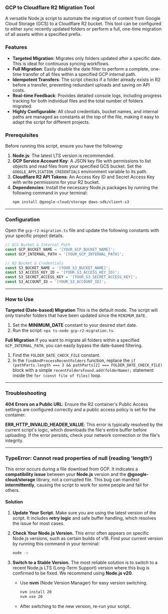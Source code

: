 ### **GCP to Cloudflare R2 Migration Tool**

A versatile Node.js script to automate the migration of content from Google Cloud Storage (GCS) to a Cloudflare R2 bucket. This tool can be configured to either sync recently updated folders or perform a full, one-time migration of all assets within a specified prefix.

### **Features**

  * **Targeted Migration**: Migrates only folders updated after a specific date. This is ideal for continuous syncing workflows.
  * **Full Migration**: Easily disable the date filter to perform a complete, one-time transfer of all files within a specified GCP internal path.
  * **Idempotent Transfers**: The script checks if a folder already exists in R2 before a transfer, preventing redundant uploads and saving on API costs.
  * **Real-time Feedback**: Provides detailed console logs, including progress tracking for both individual files and the total number of folders migrated.
  * **Highly Configurable**: All cloud credentials, bucket names, and internal paths are managed as constants at the top of the file, making it easy to adapt the script for different projects.

### **Prerequisites**

Before running this script, ensure you have the following:

1.  **Node.js**: The latest LTS version is recommended.
2.  **GCP Service Account Key**: A JSON key file with permissions to list objects and read files from your specified GCS bucket. Set the `GOOGLE_APPLICATION_CREDENTIALS` environment variable to its path.
3.  **Cloudflare R2 API Tokens**: An Access Key ID and Secret Access Key with write permissions for your R2 bucket.
4.  **Dependencies**: Install the necessary Node.js packages by running the following command in your terminal:
    ```bash
    npm install @google-cloud/storage @aws-sdk/client-s3
    ```

-----

### **Configuration**

Open the `gcp-r2-migration.ts` file and update the following constants with your specific project details.

```typescript
// GCS Bucket & Internal Path
const GCP_BUCKET_NAME = '[YOUR_GCP_BUCKET_NAME]';
const GCP_INTERNAL_PATH = '[YOUR_GCP_INTERNAL_PATH]';

// R2 Bucket & Credentials
const S3_BUCKET_NAME = '[YOUR_S3_BUCKET_NAME]';
const S3_ACCESS_KEY_ID = '[YOUR_S3_ACCESS_KEY_ID]';
const S3_SECRET_ACCESS_KEY = '[YOUR_S3_SECRET_ACCESS_KEY]';
const S3_ACCOUNT_ID = '[YOUR_S3_ACCOUNT_ID]';
```

-----

### **How to Use**

**Targeted (Date-based) Migration**
This is the default mode. The script will only transfer folders that have been updated since the `MINIMUM_DATE`.

1.  Set the **MINIMUM\_DATE** constant to your desired start date.
2.  Run the script: `npx ts-node gcp-r2-migration.ts`.

**Full Migration**
If you want to migrate all folders within a specified `GCP_INTERNAL_PATH`, you can easily bypass the date-based filtering.

1.  Find the `FOLDER_DATE_CHECK_FILE` constant.
2.  In the `findAndProcessRecentFolders` function, replace the `if (pathParts.length === 3 && pathParts[2] === FOLDER_DATE_CHECK_FILE)` block with a simple `recentFoldersFound.add(folderName);` statement inside the `for (const file of files)` loop.

-----

### Troubleshooting

**404 Errors on a Public URL**: Ensure the R2 container's Public Access settings are configured correctly and a public access policy is set for the container.

**ERR_HTTP_INVALID_HEADER_VALUE**: This error is typically resolved by the current script's logic, which downloads the file's entire buffer before uploading. If the error persists, check your network connection or the file's integrity.

---

### TypeError: Cannot read properties of null (reading 'length')

This error occurs during a file download from GCP. It indicates a **compatibility issue** between your **Node.js** version and the **@google-cloud/storage** library, not a corrupted file. This bug can manifest **intermittently**, causing the script to work for some people and fail for others.

#### **Solution**

1.  **Update Your Script.** Make sure you are using the latest version of the script. It includes **retry logic** and safe buffer handling, which resolves the issue for most cases.

2.  **Check Your Node.js Version.** This error often appears on specific Node.js versions, such as certain builds of v18. Find your current version by running this command in your terminal:
    ```bash
    node -v
    ```

3.  **Switch to a Stable Version.** The most reliable solution is to switch to a recent Node.js LTS (Long-Term Support) version where this bug is confirmed to be fixed. We recommend using **Node.js v20**.

    -   Use **nvm** (Node Version Manager) for easy version switching.
        ```bash
        nvm install 20
        nvm use 20
        ```
    -   After switching to the new version, re-run your script.
